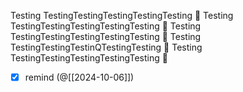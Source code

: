 
Testing TestingTestingTestingTestingTesting 🧪
Testing TestingTestingTestingTestingTesting 🧪
Testing TestingTestingTestingTestingTesting 🧪
Testing TestingTestingTestinQTestingTesting 🧪
Testing TestingTestingTestingTestingTesting 🧪

- [x] remind (@[[2024-10-06]])